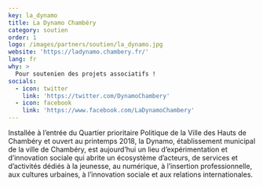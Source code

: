 ```yaml
---
key: la_dynamo
title: La Dynamo Chambéry
category: soutien
order: 1
logo: /images/partners/soutien/la_dynamo.jpg
website: 'https://ladynamo.chambery.fr/'
lang: fr
why: >
  Pour soutenien des projets associatifs !
socials:
  - icon: twitter
    link: 'https://twitter.com/DynamoChambery'
  - icon: facebook
    link: 'https://www.facebook.com/LaDynamoChambery'
---
```

Installée à l’entrée du Quartier prioritaire Politique de la Ville des Hauts de Chambéry et ouvert au printemps 2018, la Dynamo, établissement municipal de la ville de Chambéry, est aujourd’hui un lieu d’expérimentation et d’innovation sociale qui abrite un écosystème d’acteurs, de services et d’activités dédiés à la jeunesse, au numérique, à l’insertion professionnelle, aux cultures urbaines, à l’innovation sociale et aux relations internationales.
